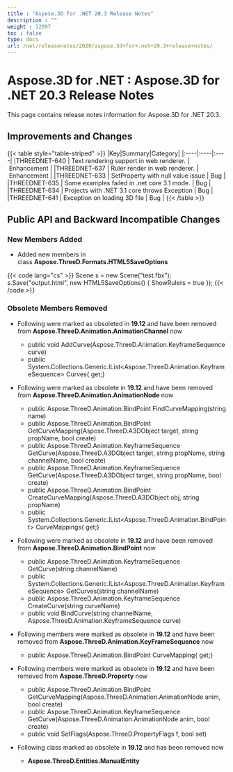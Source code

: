 ```yaml
---
title : "Aspose.3D for .NET 20.3 Release Notes" 
description : "" 
weight : 12097 
toc : false
type: docs
url: /net/releasenotes/2020/aspose.3d+for+.net+20.3+release+notes/
---
```


# Aspose.3D for .NET : Aspose.3D for .NET 20.3 Release Notes


This page contains release notes information for Aspose.3D for .NET 20.3.

## Improvements and Changes

{{< table style="table-striped" >}}
|Key|Summary|Category|
|:----|:----|:----|
|THREEDNET-640 | Text rendering support in web renderer. | Enhancement |
|THREEDNET-637 | Ruler render in web renderer. | Enhancement |
|THREEDNET-633 | SetProperty with null value issue | Bug |
|THREEDNET-635 | Some examples failed in .net core 3.1 mode. | Bug |
|THREEDNET-634 | Projects with .NET 3.1 core throws Exception | Bug |
|THREEDNET-641 | Exception on loading 3D file | Bug |
{{< /table >}}

## Public API and Backward Incompatible Changes

### New Members Added

*   Added new members in class **Aspose.ThreeD.Formats.HTML5SaveOptions**

{{< code lang="cs" >}}
Scene s = new Scene("test.fbx");
s.Save("output.html", new HTML5SaveOptions() { ShowRulers = true });
{{< /code >}}

### **Obsolete Members Removed**

*   Following were marked as obsoleted in **19.12** and have been removed from **Aspose.ThreeD.Animation.AnimationChannel** now
    
    *   public void AddCurve(Aspose.ThreeD.Animation.KeyframeSequence curve)
    *   public System.Collections.Generic.IList<Aspose.ThreeD.Animation.KeyframeSequence> Curves{ get;}
*   Following were marked as obsolete in **19.12** and have been removed from **Aspose.ThreeD.Animation.AnimationNode** now
    *   public Aspose.ThreeD.Animation.BindPoint FindCurveMapping(string name)
    *   public Aspose.ThreeD.Animation.BindPoint GetCurveMapping(Aspose.ThreeD.A3DObject target, string propName, bool create)
    *   public Aspose.ThreeD.Animation.KeyframeSequence GetCurve(Aspose.ThreeD.A3DObject target, string propName, string channelName, bool create)
    *   public Aspose.ThreeD.Animation.KeyframeSequence GetCurve(Aspose.ThreeD.A3DObject target, string propName, bool create)
    *   public Aspose.ThreeD.Animation.BindPoint CreateCurveMapping(Aspose.ThreeD.A3DObject obj, string propName)
    *   public System.Collections.Generic.IList<Aspose.ThreeD.Animation.BindPoint> CurveMappings{ get;}
*   Following were marked as obsolete in **19.12** and have been removed from **Aspose.ThreeD.Animation.BindPoint** now
    *   public Aspose.ThreeD.Animation.KeyframeSequence GetCurve(string channelName)
    *   public System.Collections.Generic.IList<Aspose.ThreeD.Animation.KeyframeSequence> GetCurves(string channelName)
    *   public Aspose.ThreeD.Animation.KeyframeSequence CreateCurve(string curveName)
    *   public void BindCurve(string channelName, Aspose.ThreeD.Animation.KeyframeSequence curve)
*   Following members were marked as obsolete in **19.12** and have been removed from **Aspose.ThreeD.Animation.KeyFrameSequence** now
    *   public Aspose.ThreeD.Animation.BindPoint CurveMapping{ get;}
        
*   Following members were marked as obsolete in **19.12** and have been removed from **Aspose.ThreeD.Property** now
    
    *   public Aspose.ThreeD.Animation.BindPoint GetCurveMapping(Aspose.ThreeD.Animation.AnimationNode anim, bool create)
    *   public Aspose.ThreeD.Animation.KeyframeSequence GetCurve(Aspose.ThreeD.Animation.AnimationNode anim, bool create)
    *   public void SetFlags(Aspose.ThreeD.PropertyFlags f, bool set)
*   Following class marked as obsolete in **19.12** and has been removed now
    *   **Aspose.ThreeD.Entities.ManualEntity**

  

